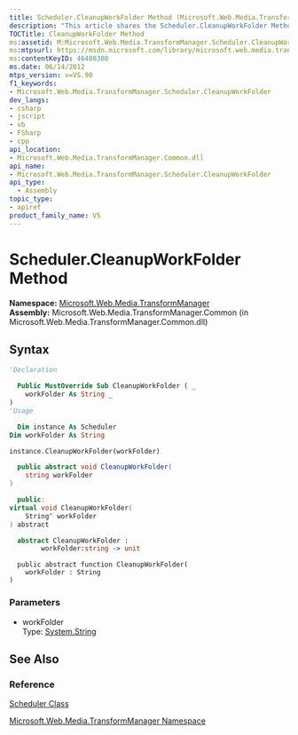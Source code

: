 ```yaml
---
title: Scheduler.CleanupWorkFolder Method (Microsoft.Web.Media.TransformManager)
description: "This article shares the Scheduler.CleanupWorkFolder Method syntax for Microsoft.Web.Media.TransformManager."
TOCTitle: CleanupWorkFolder Method
ms:assetid: M:Microsoft.Web.Media.TransformManager.Scheduler.CleanupWorkFolder(System.String)
ms:mtpsurl: https://msdn.microsoft.com/library/microsoft.web.media.transformmanager.scheduler.cleanupworkfolder(v=VS.90)
ms:contentKeyID: 46408308
ms.date: 06/14/2012
mtps_version: v=VS.90
f1_keywords:
- Microsoft.Web.Media.TransformManager.Scheduler.CleanupWorkFolder
dev_langs:
- csharp
- jscript
- vb
- FSharp
- cpp
api_location:
- Microsoft.Web.Media.TransformManager.Common.dll
api_name:
- Microsoft.Web.Media.TransformManager.Scheduler.CleanupWorkFolder
api_type:
  - Assembly
topic_type:
- apiref
product_family_name: VS
---
```


# Scheduler.CleanupWorkFolder Method

**Namespace:**  [Microsoft.Web.Media.TransformManager](microsoft-web-media-transformmanager-namespace.md)  
**Assembly:**  Microsoft.Web.Media.TransformManager.Common (in Microsoft.Web.Media.TransformManager.Common.dll)

## Syntax

```vb
'Declaration

  Public MustOverride Sub CleanupWorkFolder ( _
    workFolder As String _
)
'Usage

  Dim instance As Scheduler
Dim workFolder As String

instance.CleanupWorkFolder(workFolder)
```

```csharp
  public abstract void CleanupWorkFolder(
    string workFolder
)
```

```cpp
  public:
virtual void CleanupWorkFolder(
    String^ workFolder
) abstract
```

``` fsharp
  abstract CleanupWorkFolder : 
        workFolder:string -> unit 
```

```jscript
  public abstract function CleanupWorkFolder(
    workFolder : String
)
```

### Parameters

  - workFolder  
    Type: [System.String](https://msdn.microsoft.com/library/s1wwdcbf)  

## See Also

### Reference

[Scheduler Class](scheduler-class-microsoft-web-media-transformmanager.md)

[Microsoft.Web.Media.TransformManager Namespace](microsoft-web-media-transformmanager-namespace.md)
